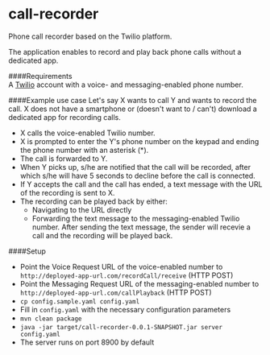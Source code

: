 # call-recorder
Phone call recorder based on the Twilio platform.

The application enables to record and play back phone calls without a dedicated app. 

####Requirements  
A [Twilio](http://www.twilio.com) account with a voice- and messaging-enabled phone number.

####Example use case
Let's say X wants to call Y and wants to record the call. X does not have a smartphone or (doesn't want to / can't) download a dedicated app for recording calls.

* X calls the voice-enabled Twilio number.
* X is prompted to enter the Y's phone number on the keypad and ending the phone number with an asterisk (*).
* The call is forwarded to Y.
* When Y picks up, s/he are notified that the call will be recorded, after which s/he will have 5 seconds to decline before the call is connected.
* If Y accepts the call and the call has ended, a text message with the URL of the recording is sent to X.
* The recording can be played back by either:
  * Navigating to the URL directly
  * Forwarding the text message to the messaging-enabled Twilio number. After sending the text message, the sender will recevie a call and the recording will be played back.


####Setup
* Point the Voice Request URL of the voice-enabled number to  
`http://deployed-app-url.com/recordCall/receive` (HTTP POST)
* Point the Messaging Request URL of the messaging-enabled number to  
`http://deployed-app-url.com/callPlayback` (HTTP POST)
* `cp config.sample.yaml config.yaml`
* Fill in `config.yaml` with the necessary configuration parameters
* `mvn clean package`
* `java -jar target/call-recorder-0.0.1-SNAPSHOT.jar server config.yaml`
* The server runs on port 8900 by default

